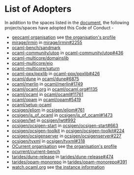 # List of Adopters

In addition to the spaces listed in the
[document](https://github.com/ocaml/code-of-conduct/blob/main/CODE_OF_CONDUCT.md), the
following projects/spaces have adopted this Code of Conduct -

* [geocaml organisation](https://github.com/geocaml) see [the organisation's profile](https://github.com/geocaml/.github)
* [mirage/irmin](https://github.com/mirage/irmin) in [mirage/irmin#2255](https://github.com/mirage/irmin/pull/2255)
* [ocaml-bench/sandmark](https://github.com/ocaml-bench/sandmark)
* [ocaml-community/utop](https://github.com/ocaml-community/utop) in [ocaml-community/utop#436](https://github.com/ocaml-community/utop/pull/436)
* [ocaml-multicore/domainslib](https://github.com/ocaml-multicore/domainslib)
* [ocaml-multicore/eio](https://github.com/ocaml-multicore/eio)
* [ocaml-multicore/saturn](https://github.com/ocaml-multicore/saturn/pull/71)
* [ocaml-ppx/ppxlib](https://github.com/ocaml-ppx/ppxlib) in [ocaml-ppx/ppxlib#426](https://github.com/ocaml-ppx/ppxlib/pull/426)
* [ocaml/dune](https://github.com/ocaml/dune) in [ocaml/dune#6875](https://github.com/ocaml/dune/pull/6875)
* [ocaml/merlin](https://github.com/ocaml/merlin) in [ocaml/merlin#1749](https://github.com/ocaml/merlin/pull/1749)
* [ocaml/ocaml.org](https://github.com/ocaml/ocaml.org) in [ocaml/ocaml.org#1135](https://github.com/ocaml/ocaml.org/pull/1135)
* [ocaml/ocaml](https://github.com/ocaml/ocaml) in [ocaml/ocaml#11761](https://github.com/ocaml/ocaml/pull/11761)
* [ocaml/opam](https://github.com/ocaml/opam) in [ocaml/opam#5419](https://github.com/ocaml/opam/pull/5419)
* [ocaml/setup-ocaml](https://github.com/ocaml/setup-ocaml)
* [ocsigen/eliom](https://github.com/ocsigen/eliom) in [ocsigen/eliom#761](https://github.com/ocsigen/eliom/pull/761)
* [ocsigen/js_of_ocaml](https://github.com/ocsigen/js_of_ocaml) in [ocsigen/js_of_ocaml#1473](https://github.com/ocsigen/js_of_ocaml/pull/1473)
* [ocsigen/lwt](https://github.com/ocsigen/lwt) in [ocsigen/lwt#992](https://github.com/ocsigen/lwt/pull/992)
* [ocsigen/ocsigen-start](https://github.com/ocsigen/ocsigen-start) in [ocsigen/ocsigen-start#663](https://github.com/ocsigen/ocsigen-start/pull/663)
* [ocsigen/ocsigen-toolkit](https://github.com/ocsigen/ocsigen-toolkit) in [ocsigen/ocsigen-toolkit#224](https://github.com/ocsigen/ocsigen-toolkit/pull/224)
* [ocsigen/ocsigenserver](https://github.com/ocsigen/ocsigenserver) in [ocsigen/ocsigenserver#227](https://github.com/ocsigen/ocsigenserver/pull/227)
* [ocsigen/tyxml](https://github.com/ocsigen/tyxml) in [ocsigen/tyxml#318](https://github.com/ocsigen/tyxml/pull/318)
* [OCurrent organisation](https://github.com/ocurrent) see [the organisation's profile](https://github.com/ocurrent/.github)
* [ocurrent/current-bench](https://github.com/ocurrent/current-bench)
* [tarides/dune-release](https://github.com/tarides/dune-release) in [tarides/dune-release#474](https://github.com/tarides/dune-release/pull/474)
* [tarides/opam-monorepo](https://github.com/tarides/opam-monorepo) in [tarides/opam-monorepo#391](https://github.com/tarides/opam-monorepo/pull/391)
* [watch.ocaml.org](https://watch.ocaml.org) see [the instance information](https://watch.ocaml.org/about/instance#code-of-conduct)
